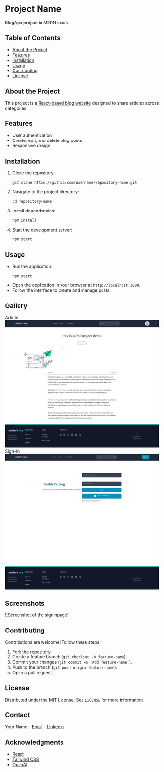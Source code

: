 # Project Name
BlogApp project in MERN stack 

## Table of Contents
- [About the Project](#about-the-project)
- [Features](#features)
- [Installation](#installation)
- [Usage](#usage)
- [Contributing](#contributing)
- [License](#license)


## About the Project
This project is a [React-based blog website](#) designed to share articles across categories.


## Features
- User authentication
- Create, edit, and delete blog posts
- Responsive design


## Installation
1. Clone the repository:
   ```bash
   git clone https://github.com/username/repository-name.git
   ```
2. Navigate to the project directory:
   ```bash
   cd repository-name
   ```
3. Install dependencies:
   ```bash
   npm install
   ```
4. Start the development server:
   ```bash
   npm start
   ```

## Usage
- Run the application:
  ```bash
  npm start
  ```
- Open the application in your browser at `http://localhost:3000`.
- Follow the interface to create and manage posts.


## Gallery
Article
![Screenshot of the homepage](./screenshots/articleRead.png)
Sign-in
![Screenshot of the signinpage](./screenshots/localhost_5173_sign-in.png)
## Screenshots
![Screenshot of the signinpage]

## Contributing
Contributions are welcome! Follow these steps:
1. Fork the repository.
2. Create a feature branch (`git checkout -b feature-name`).
3. Commit your changes (`git commit -m 'Add feature-name'`).
4. Push to the branch (`git push origin feature-name`).
5. Open a pull request.



## License
Distributed under the MIT License. See `LICENSE` for more information.



## Contact
Your Name - [Email](mailto:your-email@example.com) - [LinkedIn](https://linkedin.com/in/your-profile)


## Acknowledgments
- [React](https://reactjs.org/)
- [Tailwind CSS](https://tailwindcss.com/)
- [OpenAI](https://openai.com/)
